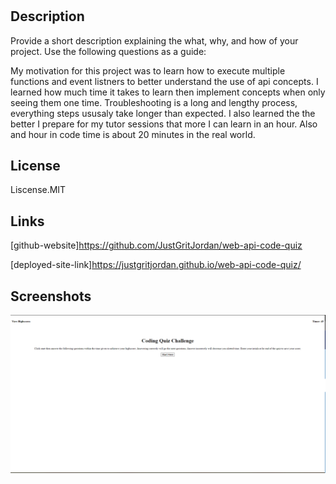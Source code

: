 # <api-quiz-program>

## Description

Provide a short description explaining the what, why, and how of your project. Use the following questions as a guide:

My motivation for this project was to learn how to execute multiple functions and event listners to better understand the use of api concepts. I learned how much time it takes to learn then implement concepts when only seeing them one time. Troubleshooting is a long and lengthy process, everything steps ususaly take longer than expected. I also learned the the better I prepare for my tutor sessions that more I can learn in an hour. Also and hour in code time is about 20 minutes in the real world.

## License

Liscense.MIT

## Links

[github-website]https://github.com/JustGritJordan/web-api-code-quiz

[deployed-site-link]https://justgritjordan.github.io/web-api-code-quiz/

## Screenshots

![code-quiz-challenge](./assets/screenshots/coding-quiz.png)
